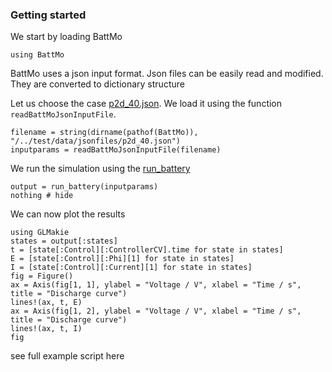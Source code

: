 ### Getting started

We start by loading BattMo

```@example intro
using BattMo
```

BattMo uses a json input format. Json files can be easily read and modified. They are converted to dictionary structure

Let us choose the case
[p2d_40.json](https://github.com/BattMoTeam/BattMo.jl/blob/main/test/data/jsonfiles/p2d_40.json). We load it using the
function `readBattMoJsonInputFile`.

```@example intro
filename = string(dirname(pathof(BattMo)), "/../test/data/jsonfiles/p2d_40.json")
inputparams = readBattMoJsonInputFile(filename)
```

We run the simulation using the [run_battery](@ref) 

```@example intro
output = run_battery(inputparams)
nothing # hide
``` 
We can now plot the results

```@example intro
using GLMakie
states = output[:states]
t = [state[:Control][:ControllerCV].time for state in states]
E = [state[:Control][:Phi][1] for state in states]
I = [state[:Control][:Current][1] for state in states]
fig = Figure()
ax = Axis(fig[1, 1], ylabel = "Voltage / V", xlabel = "Time / s", title = "Discharge curve")
lines!(ax, t, E)
ax = Axis(fig[1, 2], ylabel = "Voltage / V", xlabel = "Time / s", title = "Discharge curve")
lines!(ax, t, I)
fig
```

see full example script here